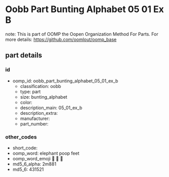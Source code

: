 # Oobb Part Bunting Alphabet 05 01 Ex B  

note: This is part of OOMP the Oopen Organization Method For Parts. For more details: https://github.com/oomlout/oomp_base

##  part details





### id
* oomp_id: oobb_part_bunting_alphabet_05_01_ex_b
  * classification: oobb
  * type: part
  * size: bunting_alphabet
  * color: 
  * description_main: 05_01_ex_b
  * description_extra: 
  * manufacturer: 
  * part_number: 

### other_codes
* short_code: 
* oomp_word: elephant poop feet
* oomp_word_emoji :elephant: :poop: :feet:
* md5_6_alpha: 2m881
* md5_6: 431521